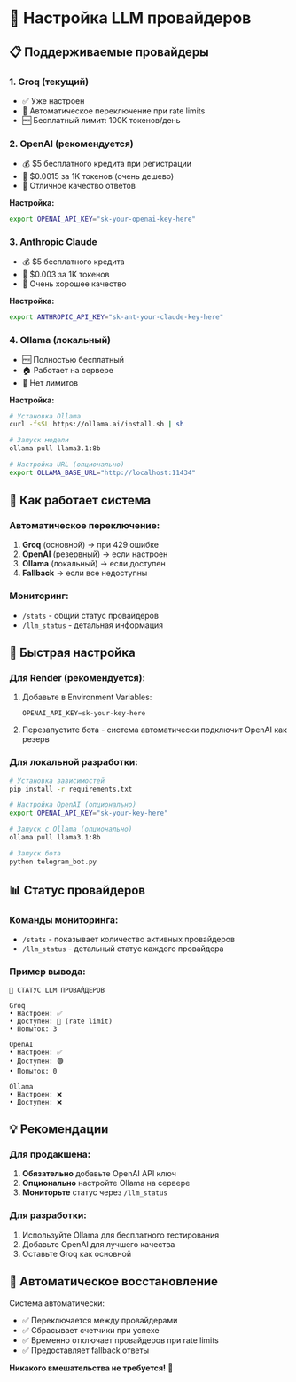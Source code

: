 # 🤖 Настройка LLM провайдеров

## 📋 Поддерживаемые провайдеры

### 1. **Groq** (текущий)
- ✅ Уже настроен
- 🔄 Автоматическое переключение при rate limits
- 🆓 Бесплатный лимит: 100K токенов/день

### 2. **OpenAI** (рекомендуется)
- 💰 $5 бесплатного кредита при регистрации
- 💸 $0.0015 за 1K токенов (очень дешево)
- 🎯 Отличное качество ответов

**Настройка:**
```bash
export OPENAI_API_KEY="sk-your-openai-key-here"
```

### 3. **Anthropic Claude**
- 💰 $5 бесплатного кредита
- 💸 $0.003 за 1K токенов
- 🎯 Очень хорошее качество

**Настройка:**
```bash
export ANTHROPIC_API_KEY="sk-ant-your-claude-key-here"
```

### 4. **Ollama** (локальный)
- 🆓 Полностью бесплатный
- 🏠 Работает на сервере
- 🚀 Нет лимитов

**Настройка:**
```bash
# Установка Ollama
curl -fsSL https://ollama.ai/install.sh | sh

# Запуск модели
ollama pull llama3.1:8b

# Настройка URL (опционально)
export OLLAMA_BASE_URL="http://localhost:11434"
```

## 🔧 Как работает система

### Автоматическое переключение:
1. **Groq** (основной) → при 429 ошибке
2. **OpenAI** (резервный) → если настроен
3. **Ollama** (локальный) → если доступен
4. **Fallback** → если все недоступны

### Мониторинг:
- `/stats` - общий статус провайдеров
- `/llm_status` - детальная информация

## 🚀 Быстрая настройка

### Для Render (рекомендуется):
1. Добавьте в Environment Variables:
   ```
   OPENAI_API_KEY=sk-your-key-here
   ```

2. Перезапустите бота - система автоматически подключит OpenAI как резерв

### Для локальной разработки:
```bash
# Установка зависимостей
pip install -r requirements.txt

# Настройка OpenAI (опционально)
export OPENAI_API_KEY="sk-your-key-here"

# Запуск с Ollama (опционально)
ollama pull llama3.1:8b

# Запуск бота
python telegram_bot.py
```

## 📊 Статус провайдеров

### Команды мониторинга:
- `/stats` - показывает количество активных провайдеров
- `/llm_status` - детальный статус каждого провайдера

### Пример вывода:
```
🤖 СТАТУС LLM ПРОВАЙДЕРОВ

Groq
• Настроен: ✅
• Доступен: 🔴 (rate limit)
• Попыток: 3

OpenAI
• Настроен: ✅
• Доступен: 🟢
• Попыток: 0

Ollama
• Настроен: ❌
• Доступен: ❌
```

## 💡 Рекомендации

### Для продакшена:
1. **Обязательно** добавьте OpenAI API ключ
2. **Опционально** настройте Ollama на сервере
3. **Мониторьте** статус через `/llm_status`

### Для разработки:
1. Используйте Ollama для бесплатного тестирования
2. Добавьте OpenAI для лучшего качества
3. Оставьте Groq как основной

## 🔄 Автоматическое восстановление

Система автоматически:
- ✅ Переключается между провайдерами
- ✅ Сбрасывает счетчики при успехе
- ✅ Временно отключает провайдеров при rate limits
- ✅ Предоставляет fallback ответы

**Никакого вмешательства не требуется!** 🎉

